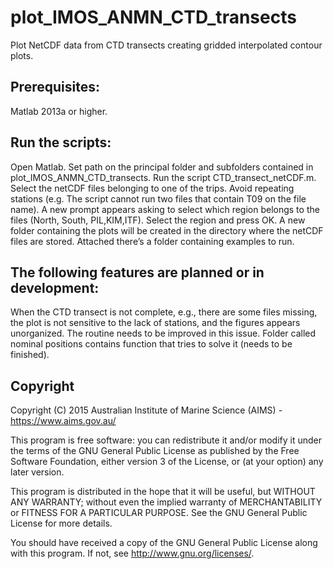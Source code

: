 # plot_IMOS_ANMN_CTD_transects
Plot NetCDF data from CTD transects creating gridded interpolated contour plots.

## Prerequisites:
Matlab 2013a or higher.

## Run the scripts:
Open Matlab.
Set path on the principal folder and subfolders contained in plot_IMOS_ANMN_CTD_transects.
Run the script CTD_transect_netCDF.m.
Select the netCDF files belonging to one of the trips. Avoid repeating stations (e.g.  The script cannot run two files that contain T09 on the file name).
A new prompt appears asking to select which region belongs to the files (North, South, PIL,KIM,ITF).
Select the region and press OK.
A new folder containing the plots will be created in the directory where the netCDF files are stored. 
Attached there’s a folder containing examples to run.

## The following features are planned or in development:
When the CTD transect is not complete, e.g., there are some files missing, the plot is not sensitive to the lack of stations, and the figures appears unorganized. The routine needs to be improved in this issue. Folder called nominal positions contains function that tries to solve it (needs to be finished).

## Copyright

Copyright (C) 2015 Australian Institute of Marine Science (AIMS) - https://www.aims.gov.au/

This program is free software: you can redistribute it and/or modify it under the terms of the GNU General Public License as published by the Free Software Foundation, either version 3 of the License, or (at your option) any later version.

This program is distributed in the hope that it will be useful, but WITHOUT ANY WARRANTY; without even the implied warranty of MERCHANTABILITY or FITNESS FOR A PARTICULAR PURPOSE. See the GNU General Public License for more details.

You should have received a copy of the GNU General Public License along with this program. If not, see http://www.gnu.org/licenses/.
